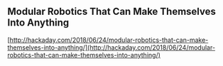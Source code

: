 ## Modular Robotics That Can Make Themselves Into Anything
  
  [http://hackaday.com/2018/06/24/modular-robotics-that-can-make-themselves-into-anything/](http://hackaday.com/2018/06/24/modular-robotics-that-can-make-themselves-into-anything/)